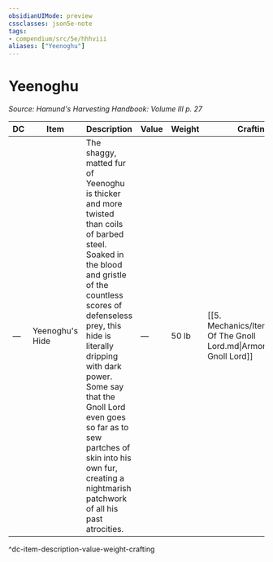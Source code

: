```yaml
---
obsidianUIMode: preview
cssclasses: json5e-note
tags:
- compendium/src/5e/hhhviii
aliases: ["Yeenoghu"]
---
```

# Yeenoghu
*Source: Hamund's Harvesting Handbook: Volume III p. 27* 

| DC | Item | Description | Value | Weight | Crafting |
|----|------|-------------|-------|--------|----------|
| — | Yeenoghu's Hide | The shaggy, matted fur of Yeenoghu is thicker and more twisted than coils of barbed steel. Soaked in the blood and gristle of the countless scores of defenseless prey, this hide is literally dripping with dark power. Some say that the Gnoll Lord even goes so far as to sew partches of skin into his own fur, creating a nightmarish patchwork of all his past atrocities. | — | 50 lb | [[5. Mechanics/Items/Armor Of The Gnoll Lord.md\|Armor of the Gnoll Lord]] |
^dc-item-description-value-weight-crafting